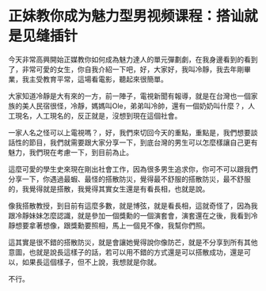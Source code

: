 # 正妹教你成为魅力型男视频课程：搭讪就是见缝插针

今天非常高興開始正媒教你如何成為魅力達人的單元彈劃劇，在我身邊看到的看到了，非常可愛的女生，你自我介紹一下吧，好，大家好，我叫冷靜，我去年剛畢業，我主受教育平常，這場看電影，聽起來很簡單。

大家知道冷靜是大有來的一方，前一陣子，電視新聞有報導，就是在台灣也一個家族的美人民宿很怪，冷靜，媽媽叫Ole，弟弟叫冷帥，還有一個奶奶叫什麼？，人工現名，人工現名的，反正就是，沒想到現在這個社會。

一家人名之怪可以上電視嗎？，好，我們來切回今天的重點，重點是，我們想要談話性的節目，我們就需要跟大家分享一下，到底台灣的男生可以怎麼樣讓自己更有魅力，我們現在考慮一下，到目前為止。

這麼可愛的學生史來現在剛出社會工作，因為很多男生追求你，你可不可以跟我們分享一下，你遇過最蝦、最怪的搭散防災，覺得最不舒服的搭散防災，最不舒服的，我覺得就是搭散，我覺得其實女生還是有看長相，也就是說。

像我搭散教授，到目前有這麼多數，就是博弦，就是看長相，這就奇怪了，因為我跟冷靜妹妹怎麼認識，就是參加一個獎勳的一個演套會，演套還在之後，我看到冷靜想要拿著想像，跟獎勳要照相，馬上一個見不像，我幫你們照。

這其實是很不錯的搭散防災，就是會讓她覺得說你像防芒，就是不分享到所有其他意圖，也就是說長這樣子的話，若可以用不錯的方式還是可以搭散成功，還是可以，如果長這個樣子，但不上說，我想就是你就。

不行。
